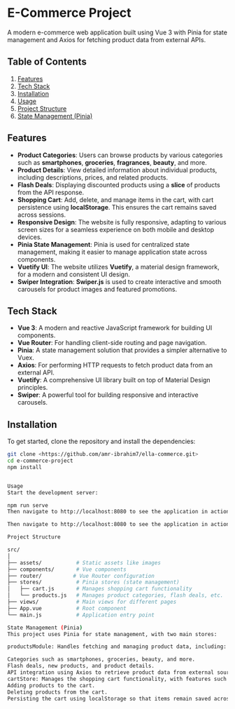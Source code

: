 # E-Commerce Project

A modern e-commerce web application built using Vue 3 with Pinia for state management and Axios for fetching product data from external APIs.

## Table of Contents
1. [Features](#features)
2. [Tech Stack](#tech-stack)
3. [Installation](#installation)
4. [Usage](#usage)
5. [Project Structure](#project-structure)
6. [State Management (Pinia)](#state-management-pinia)

## Features
- **Product Categories**: Users can browse products by various categories such as **smartphones**, **groceries**, **fragrances**, **beauty**, and more.
- **Product Details**: View detailed information about individual products, including descriptions, prices, and related products.
- **Flash Deals**: Displaying discounted products using a **slice** of products from the API response.
- **Shopping Cart**: Add, delete, and manage items in the cart, with cart persistence using **localStorage**. This ensures the cart remains saved across sessions.
- **Responsive Design**: The website is fully responsive, adapting to various screen sizes for a seamless experience on both mobile and desktop devices.
- **Pinia State Management**: Pinia is used for centralized state management, making it easier to manage application state across components.
- **Vuetify UI**: The website utilizes **Vuetify**, a material design framework, for a modern and consistent UI design.
- **Swiper Integration**: **Swiper.js** is used to create interactive and smooth carousels for product images and featured promotions.

## Tech Stack
- **Vue 3**: A modern and reactive JavaScript framework for building UI components.
- **Vue Router**: For handling client-side routing and page navigation.
- **Pinia**: A state management solution that provides a simpler alternative to Vuex.
- **Axios**: For performing HTTP requests to fetch product data from an external API.
- **Vuetify**: A comprehensive UI library built on top of Material Design principles.
- **Swiper**: A powerful tool for building responsive and interactive carousels.
## Installation

To get started, clone the repository and install the dependencies:

```bash
git clone <https://github.com/amr-ibrahim7/ella-commerce.git>
cd e-commerce-project
npm install


Usage
Start the development server:

npm run serve
Then navigate to http://localhost:8080 to see the application in action.

Then navigate to http://localhost:8080 to see the application in action.

Project Structure

src/
│
├── assets/           # Static assets like images
├── components/       # Vue components
├── router/          # Vue Router configuration
├── stores/           # Pinia stores (state management)
│   ├── cart.js       # Manages shopping cart functionality
│   └── products.js   # Manages product categories, flash deals, etc.
├── views/            # Main views for different pages
├── App.vue           # Root component
└── main.js           # Application entry point

State Management (Pinia)
This project uses Pinia for state management, with two main stores:

productsModule: Handles fetching and managing product data, including:

Categories such as smartphones, groceries, beauty, and more.
Flash deals, new products, and product details.
API integration using Axios to retrieve product data from external sources.
cartStore: Manages the shopping cart functionality, with features such as:
Adding products to the cart.
Deleting products from the cart.
Persisting the cart using localStorage so that items remain saved across sessions.
